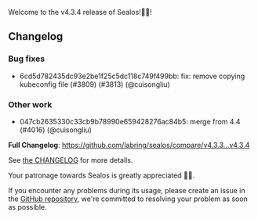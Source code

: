 Welcome to the v4.3.4 release of Sealos!🎉🎉!



## Changelog
### Bug fixes
* 6cd5d782435dc93e2be1f25c5dc118c749f499bb: fix: remove copying kubeconfig file (#3809) (#3813) (@cuisongliu)
### Other work
* 047cb2635330c33cb9b78990e659428276ac84b5: merge from 4.4 (#4016) (@cuisongliu)

**Full Changelog**: https://github.com/labring/sealos/compare/v4.3.3...v4.3.4

See [the CHANGELOG](https://github.com/labring/sealos/blob/main/CHANGELOG/CHANGELOG.md) for more details.

Your patronage towards Sealos is greatly appreciated 🎉🎉.

If you encounter any problems during its usage, please create an issue in the [GitHub repository](https://github.com/labring/sealos), we're committed to resolving your problem as soon as possible.
